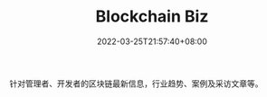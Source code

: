 ﻿---
weight: 
title: "Blockchain Biz"
description: "针对管理者、开发者的区块链最新信息，行业趋势、案例及采访文章等"
date: 2022-03-25T21:57:40+08:00
lastmod: 2022-03-25T16:45:40+08:00
draft: false
authors: ["Metabd"]
featuredImage: "blockchain-biz.jpg"
link: ""
tags: ["元宇宙资讯","Blockchain Biz"]
categories: ["navigation"]
navigation: ["元宇宙资讯"]
lightgallery: true
toc: true
pinned: false
recommend: false
recommend1: false
---
针对管理者、开发者的区块链最新信息，行业趋势、案例及采访文章等。

